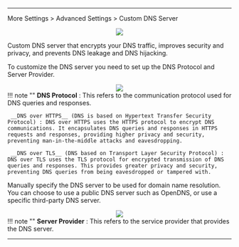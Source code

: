 
---
More Settings > Advanced Settings > Custom DNS Server
<div style="text-align: center;">
    <img class="boxshadow" src="/images/customadd.png">
</div>
<p class="text">
Custom DNS server that encrypts your DNS traffic, improves security and privacy, and prevents DNS leakage and DNS hijacking.
</p>
<p class="text">
To customize the DNS server you need to set up the DNS Protocol and Server Provider.
</p>
<div style="text-align: center;">
    <img class="boxshadow" src="/images/custom01.png">
</div>
!!! note ""
	<b>DNS Protocol</b> : This refers to the communication protocol used for DNS queries and responses.

	 __DNS over HTTPS__ (DNS is based on Hypertext Transfer Security Protocol) : DNS over HTTPS uses the HTTPS protocol to encrypt DNS communications. It encapsulates DNS queries and responses in HTTPS requests and responses, providing higher privacy and security, preventing man-in-the-middle attacks and eavesdropping.

	 __DNS over TLS__ (DNS based on Transport Layer Security Protocol) : DNS over TLS uses the TLS protocol for encrypted transmission of DNS queries and responses. This provides greater privacy and security, preventing DNS queries from being eavesdropped or tampered with.

<p class="text">
Manually specify the DNS server to be used for domain name resolution. You can choose to use a public DNS server such as OpenDNS, or use a specific third-party DNS server.
</p>
<div style="text-align: center;">
    <img class="boxshadow" src="/images/custom02.png">
</div>
!!! note ""
	<b>Server Provider</b> : This refers to the service provider that provides the DNS server.


---